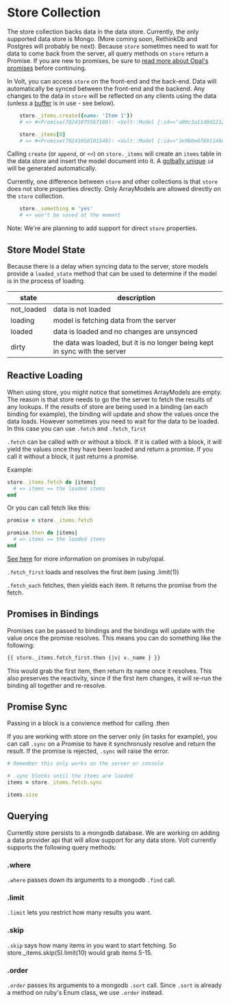 # Store Collection

The store collection backs data in the data store.  Currently, the only supported data store is Mongo. (More coming soon, RethinkDb and Postgres will probably be next).  Because ```store``` sometimes need to wait for data to come back from the server, all query methods on ```store``` return a Promise.  If you are new to promises, be sure to [read more about Opal's promises](http://opalrb.org/docs/promises/) before continuing.

In Volt, you can access ```store``` on the front-end and the back-end.  Data will automatically be synced between the front-end and the backend.  Any changes to the data in ```store``` will be reflected on any clients using the data (unless a [buffer](#buffers) is in use - see below).

```ruby
    store._items.create({name: 'Item 1'})
    # => #<Promise(70241075567160): <Volt::Model {:id=>"a00c3a11d0d1212ebd58e74a", :name=>"Item 1"}>>

    store._items[0]
    # => #<Promise(70241056101540): <Volt::Model {:id=>"3e960e6f891140e1990985d4", :name=>"Item 1"}>>
```

Calling ```create``` (or ```append```, or ```<<```) on ```store._items``` will create an ```items``` table in the data store and insert the model document into it.  A [golbally unique](http://en.wikipedia.org/wiki/Globally_unique_identifier) ```id``` will be generated automatically.

Currently, one difference between ```store``` and other collections is that ```store``` does not store properties directly.  Only ArrayModels are allowed directly on the ```store``` collection.

```ruby
    store._something = 'yes'
    # => won't be saved at the moment
```

Note: We're are planning to add support for direct ```store``` properties.

## Store Model State

Because there is a delay when syncing data to the server, store models provide a ```loaded_state``` method that can be used to determine if the model is in the process of loading.


| state       | description                                                  |
|-------------|--------------------------------------------------------------|
| not_loaded  | data is not loaded                                           |
| loading     | model is fetching data from the server                       |
| loaded      | data is loaded and no changes are unsynced                   |
| dirty       | the data was loaded, but it is no longer being kept in sync with the server |

## Reactive Loading

When using store, you might notice that sometimes ArrayModels are empty.  The reason is that store needs to go the the server to fetch the results of any lookups.  If the results of store are being used in a binding (an each binding for example), the binding will update and show the values once the data loads.  However sometimes you need to wait for the data to be loaded.  In this case you can use ```.fetch``` and ```.fetch_first```

```.fetch``` can be called with or without a block.  If it is called with a block, it will yield the values once they have been loaded and return a promise.  If you call it without a block, it just returns a promise.

Example:

```ruby
store._items.fetch do |items|
  # => items == the loaded items
end
```

Or you can call fetch like this:

```ruby
promise = store._items.fetch

promise.then do |items|
  # => items == the loaded items
end
```

[See here](http://opalrb.org/blog/2014/05/07/promises-in-opal/) for more information on promises in ruby/opal.

```.fetch_first``` loads and resolves the first item (using .limit(1))

```.fetch_each``` fetches, then yields each item.  It returns the promise from the fetch.

## Promises in Bindings

Promises can be passed to bindings and the bindings will update with the value once the promise resolves.  This means you can do something like the following:

```html
{{ store._items.fetch_first.then {|v| v._name } }}
```

This would grab the first item, then return its name once it resolves.  This also preserves the reactivity, since if the first item changes, it will re-run the binding all together and re-resolve.

## Promise Sync

Passing in a block is a convience method for calling .then

If you are working with store on the server only (in tasks for example), you can call ```.sync``` on a Promise to have it synchronusly resolve and return the result.  If the promise is rejected, ```.sync``` will raise the error.

```ruby
# Remember this only works on the server or console

# .sync blocks until the items are loaded
items = store._items.fetch.sync

items.size
```

## Querying

Currently store persists to a mongodb database.  We are working on adding a data provider api that will allow support for any data store.  Volt currently supports the following query methods:

### .where

```.where``` passes down its arguments to a mongodb ```.find``` call.

### .limit

```.limit``` lets you restrict how many results you want.

### .skip

```.skip``` says how many items in you want to start fetching.  So store._items.skip(5).limit(10) would grab items 5-15.

### .order

```.order``` passes its arguments to a mongodb ```.sort``` call.  Since ```.sort``` is already a method on ruby's Enum class, we use ```.order``` instead.


